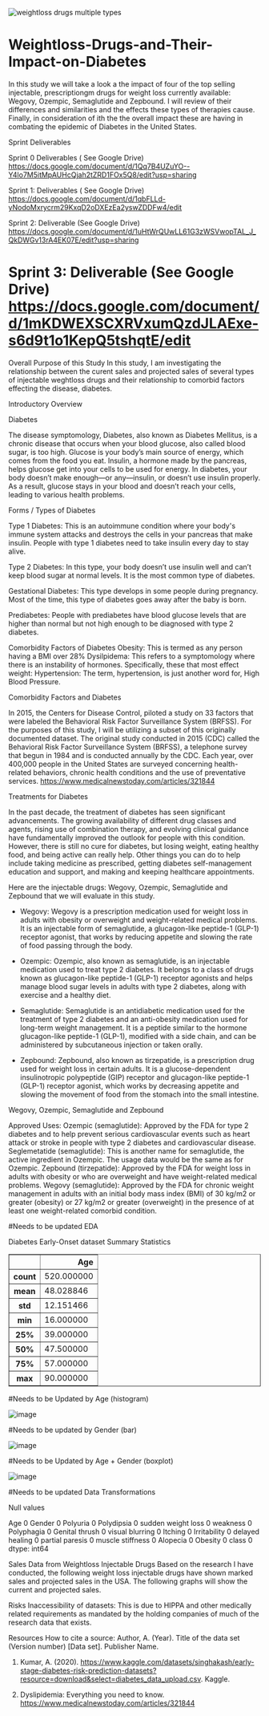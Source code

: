 
![weightloss drugs multiple types](https://github.com/deebaby001/Weightloss-Drugs-and-Their-Impact-on-Diabetes/assets/14750340/36ea2eb4-258b-4a62-8406-8b5747e25997)


# Weightloss-Drugs-and-Their-Impact-on-Diabetes

In this study we will take a look a the impact of four of the top selling injectable, prescriptiongm drugs for weight loss currently available: Wegovy, Ozempic, Semaglutide and Zepbound. I will review of their differences and similarities and the effects these types of therapies cause. Finally, in consideration of ith the the overall impact these are having in combating the epidemic of Diabetes in the United States.

Sprint Deliverables

Sprint 0 Deliverables ( See Google Drive)
https://docs.google.com/document/d/1Qq7B4UZuYO--Y4lo7M5itMpAUHcQjah2tZRD1FOx5Q8/edit?usp=sharing

Sprint 1: Deliverables ( See Google Drive)
https://docs.google.com/document/d/1qbFLLd-yNodoMxrycrm29KxqD2oDXEzEa2yswZDDFw4/edit

Sprint 2: Deliverable (See Google Drive)
https://docs.google.com/document/d/1uHtWrQUwLL61G3zWSVwopTAL_J_QkDWGv13rA4EK07E/edit?usp=sharing

Sprint 3: Deliverable (See Google Drive)
https://docs.google.com/document/d/1mKDWEXSCXRVxumQzdJLAExe-s6d9t1o1KepQ5tshqtE/edit
=============================
Overall Purpose of this Study
In this study, I am investigating the relationship between the curent sales and projected sales of several types of injectable weghtloss drugs and their relationship to comorbid factors effecting the disease, diabetes. 

Introductory Overview

Diabetes 

The disease symptomology, Diabetes, also known as Diabetes Mellitus, is a chronic disease that occurs when your blood glucose, also called blood sugar, is too high. Glucose is your body’s main source of energy, which comes from the food you eat. Insulin, a hormone made by the pancreas, helps glucose get into your cells to be used for energy. In diabetes, your body doesn’t make enough—or any—insulin, or doesn’t use insulin properly. As a result, glucose stays in your blood and doesn’t reach your cells, leading to various health problems.

Forms / Types of Diabetes

Type 1 Diabetes: This is an autoimmune condition where your body's immune system attacks and destroys the cells in your pancreas that make insulin. People with type 1 diabetes need to take insulin every day to stay alive.

Type 2 Diabetes: In this type, your body doesn’t use insulin well and can’t keep blood sugar at normal levels. It is the most common type of diabetes.

Gestational Diabetes: This type develops in some people during pregnancy. Most of the time, this type of diabetes goes away after the baby is born.

Prediabetes: People with prediabetes have blood glucose levels that are higher than normal but not high enough to be diagnosed with type 2 diabetes.

Comorbidity Factors of Diabetes
Obesity: This is termed as any person having a BMI over 28%
Dysilpidema: This refers to a symptomology where there is an instability of hormones. Specifically, these that most effect weight: 
Hypertension: The term, hypertension, is just another word for, High Blood Pressure.

Comorbidity Factors and Diabetes

In 2015, the Centers for Disease Control, piloted a study on 33 factors that were labeled the Behavioral Risk Factor Surveillance System (BRFSS). For the purposes of this study, I will be utilizing a subset of this originally documented dataset. The original study conducted in 2015 (CDC) called the Behavioral Risk Factor Surveillance System (BRFSS), a telephone survey that begun in 1984 and is conducted annually by the CDC. Each year, over 400,000 people in the United States are surveyed concerning health-related behaviors, chronic health conditions and the use of preventative services.
https://www.medicalnewstoday.com/articles/321844

Treatments for Diabetes

In the past decade, the treatment of diabetes has seen significant advancements. The growing availability of different drug classes and agents, rising use of combination therapy, and evolving clinical guidance have fundamentally improved the outlook for people with this condition. However, there is still no cure for diabetes, but losing weight, eating healthy food, and being active can really help. Other things you can do to help include taking medicine as prescribed, getting diabetes self-management education and support, and making and keeping healthcare appointments.

Here are the injectable drugs: Wegovy, Ozempic, Semaglutide and Zepbound that we will evaluate in this study.

- Wegovy: Wegovy is a prescription medication used for weight loss in adults with obesity or overweight and weight-related medical problems. It is an injectable form of semaglutide, a glucagon-like peptide-1 (GLP-1) receptor agonist, that works by reducing appetite and slowing the rate of food passing through the body.

- Ozempic: Ozempic, also known as semaglutide, is an injectable medication used to treat type 2 diabetes. It belongs to a class of drugs known as glucagon-like peptide-1 (GLP-1) receptor agonists and helps manage blood sugar levels in adults with type 2 diabetes, along with exercise and a healthy diet.

- Semaglutide: Semaglutide is an antidiabetic medication used for the treatment of type 2 diabetes and an anti-obesity medication used for long-term weight management. It is a peptide similar to the hormone glucagon-like peptide-1 (GLP-1), modified with a side chain, and can be administered by subcutaneous injection or taken orally.

- Zepbound: Zepbound, also known as tirzepatide, is a prescription drug used for weight loss in certain adults. It is a glucose-dependent insulinotropic polypeptide (GIP) receptor and glucagon-like peptide-1 (GLP-1) receptor agonist, which works by decreasing appetite and slowing the movement of food from the stomach into the small intestine.


Wegovy, Ozempic, Semaglutide and Zepbound

 Approved Uses:
 Ozempic (semaglutide): Approved by the FDA for type 2 diabetes and to help prevent serious
 cardiovascular events such as heart attack or stroke in people with type 2 diabetes and cardiovascular
 disease.
 Seglemetatide (semaglutide): This is another name for semaglutide, the active ingredient in
 Ozempic. The usage data would be the same as for Ozempic.
 Zepbound (tirzepatide): Approved by the FDA for weight loss in adults with obesity or who are
 overweight and have weight-related medical problems.
 Wegovy (semaglutide): Approved by the FDA for chronic weight management in adults with an
 initial body mass index (BMI) of 30 kg/m2 or greater (obesity) or 27 kg/m2 or greater (overweight) in
 the presence of at least one weight-related comorbid condition.

#Needs to be updated
EDA

Diabetes Early-Onset dataset
Summary Statistics

<table border="1" class="dataframe">
  <thead>
    <tr style="text-align: right;">
      <th></th>
      <th>Age</th>
    </tr>
  </thead>
  <tbody>
    <tr>
      <th>count</th>
      <td>520.000000</td>
    </tr>
    <tr>
      <th>mean</th>
      <td>48.028846</td>
    </tr>
    <tr>
      <th>std</th>
      <td>12.151466</td>
    </tr>
    <tr>
      <th>min</th>
      <td>16.000000</td>
    </tr>
    <tr>
      <th>25%</th>
      <td>39.000000</td>
    </tr>
    <tr>
      <th>50%</th>
      <td>47.500000</td>
    </tr>
    <tr>
      <th>75%</th>
      <td>57.000000</td>
    </tr>
    <tr>
      <th>max</th>
      <td>90.000000</td>
    </tr>
  </tbody>
</table>
</div>
#Needs to be Updated
by Age (histogram)

![image](https://github.com/deebaby001/Weightloss-Drugs-and-Their-Impact-on-Diabetes/assets/14750340/b0fabe26-9002-442d-89be-7fdc903a0393)

#Needs to be updated
by Gender (bar)

![image](https://github.com/deebaby001/Weightloss-Drugs-and-Their-Impact-on-Diabetes/assets/14750340/d9a6f2bb-d76e-4892-b311-1e1541bfc30d)

#Needs to be Updated
by Age + Gender (boxplot)

![image](https://github.com/deebaby001/Weightloss-Drugs-and-Their-Impact-on-Diabetes/assets/14750340/33aff619-c067-4679-a22a-59ceedde566c)

#Needs to be updated
Data Transformations

Null values

Age                   0
Gender                0
Polyuria              0
Polydipsia            0
sudden weight loss    0
weakness              0
Polyphagia            0
Genital thrush        0
visual blurring       0
Itching               0
Irritability          0
delayed healing       0
partial paresis       0
muscle stiffness      0
Alopecia              0
Obesity               0
class                 0
dtype: int64

Sales Data from Weightloss Injectable Drugs
Based on the research I have conducted, the following weight loss injectable drugs have shown marked sales and projected sales in the USA. The following graphs will show the current and projected sales.



Risks
Inaccessibility of datasets: This is due to HIPPA and other medically related requirements as mandated by the holding companies of much of the research data that exists. 

Resources
How to cite a source: Author, A. (Year). Title of the data set (Version number) [Data set]. Publisher Name.
1. Kumar, A. (2020). https://www.kaggle.com/datasets/singhakash/early-stage-diabetes-risk-prediction-datasets?resource=download&select=diabetes_data_upload.csv. Kaggle.
   
2.  Dyslipidemia: Everything you need to know. https://www.medicalnewstoday.com/articles/321844